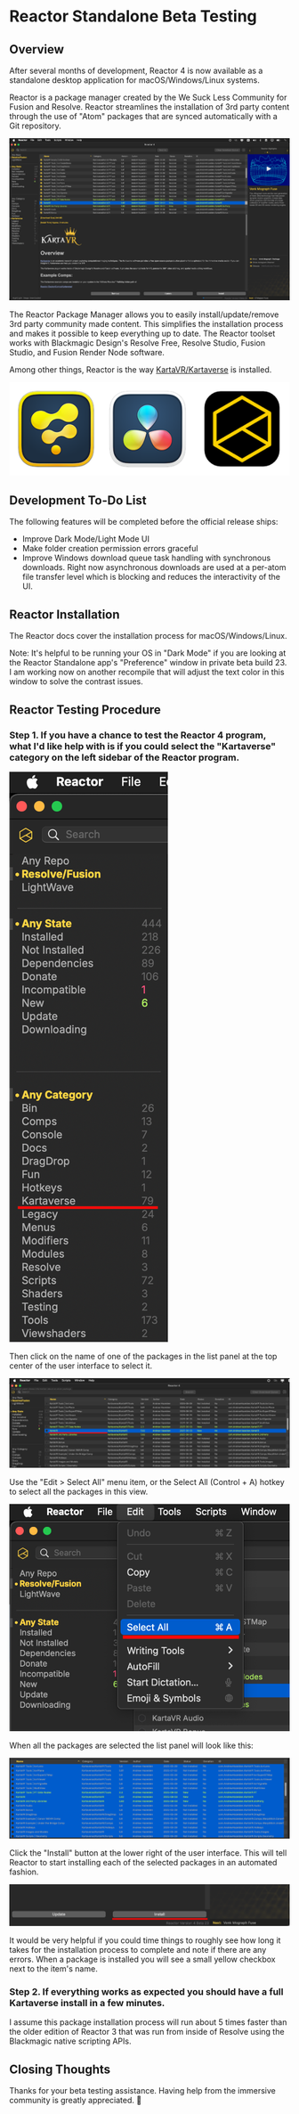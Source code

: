 # Reactor Standalone Beta Testing

## Overview

After several months of development, Reactor 4 is now available as a standalone desktop application for macOS/Windows/Linux systems.

Reactor is a package manager created by the We Suck Less Community for Fusion and Resolve. Reactor streamlines the installation of 3rd party content through the use of "Atom" packages that are synced automatically with a Git repository.

![Reactor](Images/Reactor-4.png)

The Reactor Package Manager allows you to easily install/update/remove 3rd party community made content. This simplifies the installation process and makes it possible to keep everything up to date. The Reactor toolset works with Blackmagic Design's Resolve Free, Resolve Studio, Fusion Studio, and Fusion Render Node software.

Among other things, Reactor is the way [KartaVR/Kartaverse](https://github.com/Kartaverse) is installed.

![Fusion Resolve Reactor Icons](Images/Fusion-Resolve-Reactor-Icon.png)

## Development To-Do List

The following features will be completed before the official release ships:

- Improve Dark Mode/Light Mode UI
- Make folder creation permission errors graceful
- Improve Windows download queue task handling with synchronous downloads. Right now asynchronous downloads are used at a per-atom file transfer level which is blocking and reduces the interactivity of the UI.

## Reactor Installation

The Reactor docs cover the installation process for macOS/Windows/Linux.

Note: It's helpful to be running your OS in "Dark Mode" if you are looking at the Reactor Standalone app's "Preference" window in private beta build 23. I am working now on another recompile that will adjust the text color in this window to solve the contrast issues.

## Reactor Testing Procedure

### Step 1. If you have a chance to test the Reactor 4 program, what I'd like help with is if you could select the "Kartaverse" category on the left sidebar of the Reactor program. 

![](Images/1-Sidebar.png)

Then click on the name of one of the packages in the list panel at the top center of the user interface to select it. 

![Select a package](Images/2-Select-a-package.png)

Use the "Edit > Select All" menu item, or the Select All (Control + A) hotkey to select all the packages in this view.

![Edit Select All](Images/3A-Edit-Select-All.png)

When all the packages are selected the list panel will look like this:

![Select All Complete](Images/3B-Select-All-Complete.png)

Click the "Install" button at the lower right of the user interface. This will tell Reactor to start installing each of the selected packages in an automated fashion.

![Install Button](Images/4-Install-Button.png)

It would be very helpful if you could time things to roughly see how long it takes for the installation process to complete and note if there are any errors. When a package is installed you will see a small yellow checkbox next to the item's name.

### Step 2. If everything works as expected you should have a full Kartaverse install in a few minutes. 

I assume this package installation process will run about 5 times faster than the older edition of Reactor 3 that was run from inside of Resolve using the Blackmagic native scripting APIs.

## Closing Thoughts

Thanks for your beta testing assistance. Having help from the immersive community is greatly appreciated. 🙏

